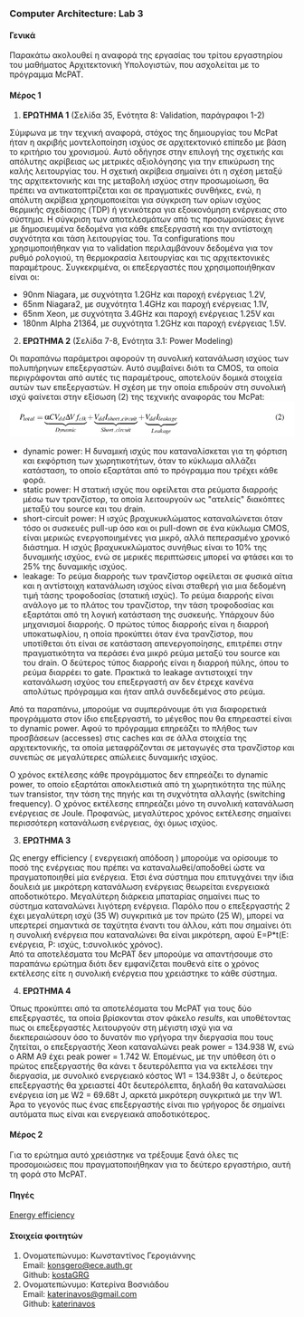 ### Computer Architecture: Lab 3

#### Γενικά
Παρακάτω ακολουθεί η αναφορά της εργασίας του τρίτου εργαστηρίου του μαθήματος Αρχιτεκτονική Υπολογιστών, που ασχολείται με το πρόγραμμα McPAT.

#### Μέρος 1
1. **ΕΡΩΤΗΜΑ 1** (Σελίδα 35, Ενότητα 8: Validation, παράγραφοι 1-2)

Σύμφωνα με την τεχνική αναφορά, στόχος της δημιουργίας του McPat ήταν η ακριβής μοντελοποίηση ισχύος σε αρχιτεκτονικό επίπεδο με βάση το κριτήριο του χρονισμού. Αυτό οδήγησε στην επιλογή της σχετικής και απόλυτης ακρίβειας ως μετρικές αξιολόγησης για την επικύρωση της καλής λειτουργίας του. Η σχετική ακρίβεια σημαίνει ότι η σχέση μεταξύ της αρχιτεκτονικής και της μεταβολή ισχύος στην προσωμοίωση, θα πρέπει να αντικατοπτρίζεται και σε πραγματικές συνθήκες, ενώ, η απόλυτη ακρίβεια χρησιμοποιείται για σύγκριση των ορίων ισχύος θερμικής σχεδίασης (TDP) ή γενικότερα για εξοικονόμηση ενέργειας στο σύστημα.
Η σύγκριση των αποτελεσμάτων από τις προσωμοιώσεις έγινε με δημοσιευμένα δεδομένα για κάθε επεξεργαστή και την αντίστοιχη συχνότητα και τάση λειτουργίας του. Τα configurations που χρησιμοποιήθηκαν για το validation περιλαμβάνουν δεδομένα για τον ρυθμό ρολογιού, τη θερμοκρασία λειτουργίας και τις αρχιτεκτονικές παραμέτρους.
Συγκεκριμένα, οι επεξεργαστές που χρησιμοποιήθηκαν είναι οι:
* 90nm Niagara, με συχνότητα 1.2GHz και παροχή ενέργειας 1.2V,
* 65nm Niagara2, με συχνότητα 1.4GHz και παροχή ενέργειας 1.1V,
* 65nm Xeon, με συχνότητα 3.4GHz και παροχή ενέργειας 1.25V και
* 180nm Alpha 21364, με συχνότητα 1.2GHz και παροχή ενέργειας 1.5V.

2. **ΕΡΩΤΗΜΑ 2** (Σελίδα 7-8, Ενότητα 3.1: Power Modeling)

Οι παραπάνω παράμετροι αφορούν τη συνολική κατανάλωση ισχύος των πολυπήρηνων επεξεργαστών. Αυτό συμβαίνει διότι τα CMOS, τα οποία περιγράφονται από αυτές τις παραμέτρους, αποτελούν δομικά στοιχεία αυτών των επεξεργαστών. Η σχέση με την οποία επιδρούν στη συνολική ισχύ φαίνεται στην εξίσωση (2) της τεχνικής αναφοράς του McPat:
![total power](./images/total_power.png)

* dynamic power: Η δυναμική ισχύς που καταναλίσκεται για τη φόρτιση και εκφόρτιση των χωρητικοτήτων, όταν το κύκλωμα αλλάζει κατάσταση, το οποίο εξαρτάται από το πρόγραμμα που τρέχει κάθε φορά. 
* static power: Η στατική ισχύς που οφείλεται στα ρεύματα διαρροής μέσω των τρανζίστορ, τα οποία λειτουργούν ως "ατελείς" διακόπτες μεταξύ του source και του drain.
* short-circuit power: Η ισχύς βραχυκυκλώματος καταναλώνεται όταν τόσο οι συσκευές pull-up όσο και οι pull-down σε ένα κύκλωμα CMOS, είναι μερικώς ενεργοποιημένες για μικρό, αλλά πεπερασμένο χρονικό διάστημα. Η ισχύς βραχυκυκλώματος συνήθως είναι το 10% της δυναμικής ισχύος, ενώ σε μερικές περιπτώσεις μπορεί να φτάσει και το 25% της δυναμικής ισχύος. 
* leakage: Το ρεύμα διαρροής των τρανζίστορ οφείλεται σε φυσικά αίτια και η αντίστοιχη κατανάλωση ισχύος είναι σταθερή για μια δεδομένη τιμή τάσης τροφοδοσίας (στατική ισχύς). Το ρεύμα διαρροής είναι ανάλογο με το πλάτος του τρανζίστορ, την τάση τροφοδοσίας και εξαρτάται από τη λογική κατάσταση της συσκευής. Υπάρχουν δύο μηχανισμοί διαρροής. Ο πρώτος τύπος διαρροής είναι η διαρροή υποκατωφλίου, η οποία προκύπτει όταν ένα τρανζίστορ, που υποτίθεται ότι είναι σε κατάσταση απενεργοποίησης, επιτρέπει στην πραγματικότητα να περάσει ένα μικρό ρεύμα μεταξύ του source και του drain. Ο δεύτερος τύπος διαρροής είναι η διαρροή πύλης, όπου το ρεύμα διαρρέει το gate.  Πρακτικά το leakage αντιστοιχεί την κατανάλωση ισχύος του επεξεργαστή αν δεν έτρεχε κανένα απολύτως πρόγραμμα και ήταν απλά συνδεδεμένος στο ρεύμα. 

Από τα παραπάνω, μπορούμε να συμπεράνουμε ότι για διαφορετικά προγράμματα στον ίδιο επεξεργαστή, το μέγεθος που θα επηρεαστεί είναι το dynamic power. Αφού το πρόγραμμα επηρεάζει το πλήθος των προσβάσεων (accesses) στις caches και σε άλλα στοιχεία της αρχιτεκτονικής, τα οποία μεταφράζονται σε μεταγωγές στα τρανζίστορ και συνεπώς σε μεγαλύτερες απώλειες δυναμικής ισχύος.

Ο χρόνος εκτέλεσης κάθε προγράμματος δεν επηρεάζει το dynamic power, το οποίο εξαρτάται αποκλειστικά από τη χωρητικότητα της πύλης των transistor, την τάση της πηγής και τη συχνότητα αλλαγής (switching frequency). Ο χρόνος εκτέλεσης επηρεάζει μόνο τη συνολική κατανάλωση ενέργειας σε Joule. Προφανώς, μεγαλύτερος χρόνος εκτέλεσης σημαίνει περισσότερη κατανάλωση ενέργειας, όχι όμως ισχύος.

3. **ΕΡΩΤΗΜΑ 3** 

Ως energy efficiency ( ενεργειακή απόδοση ) μπορούμε να ορίσουμε το ποσό της ενέργειας που πρέπει να καταναλωθεί/αποδοθεί ώστε να πραγματοποιηθεί μία ενέργεια. Έτσι ένα σύστημα που επιτυγχάνει την ίδια δουλειά με μικρότερη κατανάλωση ενέργειας θεωρείται ενεργειακά αποδοτικότερο. Μεγαλύτερη διάρκεια μπαταρίας σημαίνει πως το σύστημα καταναλώνει λιγότερη ενέργεια. Παρόλο που ο επεξεργαστής 2 έχει μεγαλύτερη ισχύ (35 W) συγκριτικά με τον πρώτο (25 W), μπορεί να υπερτερεί σημαντικά σε ταχύτητα έναντι του άλλου, κάτι που σημαίνει ότι η συνολική ενέργεια που καταναλώνει θα είναι μικρότερη, αφού E=P*t(E: ενέργεια, P: ισχύς, t:συνολικός χρόνος).  
Από τα αποτελέσματα του McPAT δεν μπορούμε να απαντήσουμε στο παραπάνω ερώτημα διότι δεν εμφανίζεται πουθενά είτε ο χρόνος εκτέλεσης είτε η συνολική ενέργεια που χρειάστηκε το κάθε σύστημα.

4. **ΕΡΩΤΗΜΑ 4**

Όπως προκύπτει από τα αποτελέσματα του McPAT για τους δύο επεξεργαστές, τα οποία βρίσκονται στον φάκελο _results_, και υποθέτοντας πως οι επεξεργαστές λειτουργούν στη μέγιστη ισχύ για να διεκπεραιώσουν όσο το δυνατόν πιο γρήγορα την διεργασία που τους ζητείται, o επεξεργαστής Xeon καταναλώνει peak power = 134.938 W, ενώ ο ARM A9 έχει peak power = 1.742 W. Επομένως, με την υπόθεση ότι ο πρώτος επεξεργαστής θα κάνει τ δευτερόλεπτα για να εκτελέσει την διεργασία, με συνολικό ενεργειακό κόστος W1 = 134.938τ J, ο δεύτερος επεξεργαστής θα χρειαστεί 40τ δευτερόλεπτα, δηλαδή θα καταναλώσει ενέργεια ίση με W2 = 69.68τ J, αρκετά μικρότερη συγκριτικά με την W1.
Άρα το γεγονός πως ένας επεξεργαστής είναι πιο γρήγορος δε σημαίνει αυτόματα πως είναι και ενεργειακά αποδοτικότερος.

#### Μέρος 2
Για το ερώτημα αυτό χρειάστηκε να τρέξουμε ξανά όλες τις προσομοιώσεις που πραγματοποιήθηκαν για το δεύτερο εργαστήριο, αυτή τη φορά στο McPAT.

#### Πηγές
[Energy efficiency](https://www.ovoenergy.com/guides/energy-guides/what-is-energy-efficiency?fbclid=IwAR2r1Mbxy128LRFSveaeW6ub5_nb95zvRxHTBiiWWg_a31TdYT6JOIIhTTQ)

#### Στοιχεία φοιτητών
1. Ονοματεπώνυμο: Κωνσταντίνος Γερογιάννης  
   Email: konsgero@ece.auth.gr  
   Github: [kostaGRG](https://github.com/kostaGRG/)  
2. Ονοματεπώνυμο: Κατερίνα Βοσνιάδου  
   Email: katerinavos@gmail.com  
   Github: [katerinavos](https://github.com/katerinavos_)


